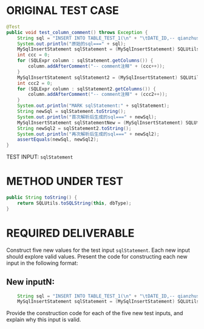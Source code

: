 # ORIGINAL TEST CASE
```java
@Test
public void test_column_comment() throws Exception {
    String sql = "INSERT INTO TABLE_TEST_1(\n" + "\tDATE_ID,-- qianzhushi\n" + "\tCUS_NO -- houzhushi\n,\n" + "\tCUS_NAME\n" + ")\n" + "SELECT A.DATE_ID,\n" + "\tA.CUS_NO,\n" + "\tA.CUS_NAME\n" + "FROM TABLE_TEST_2 \n" + "WHERE COL1='1';";
    System.out.println("原始的sql===" + sql);
    MySqlInsertStatement sqlStatement = (MySqlInsertStatement) SQLUtils.parseSingleStatement(sql, DbType.mysql, true);
    int ccc = 0;
    for (SQLExpr column : sqlStatement.getColumns()) {
        column.addAfterComment("-- comment注释" + (ccc++));
    }
    MySqlInsertStatement sqlStatement2 = (MySqlInsertStatement) SQLUtils.parseSingleStatement(sql, DbType.mysql, true);
    int ccc2 = 0;
    for (SQLExpr column : sqlStatement2.getColumns()) {
        column.addAfterComment("-- comment注释" + (ccc2++));
    }
    System.out.println("MARK sqlStatement:" + sqlStatement);
    String newSql = sqlStatement.toString();
    System.out.println("首次解析后生成的sql===" + newSql);
    MySqlInsertStatement sqlStatementNew = (MySqlInsertStatement) SQLUtils.parseSingleStatement(newSql, DbType.mysql, true);
    String newSql2 = sqlStatement2.toString();
    System.out.println("再次解析后生成的sql===" + newSql2);
    assertEquals(newSql, newSql2);
}

```
TEST INPUT: `sqlStatement`


# METHOD UNDER TEST
```java
public String toString() {
    return SQLUtils.toSQLString(this, dbType);
}

```


# REQUIRED DELIVERABLE
Construct five new values for the test input `sqlStatement`. Each new input should explore valid values. Present the code for constructing each new input in the following format:
## New inputN:
```java
    String sql = "INSERT INTO TABLE_TEST_1(\n" + "\tDATE_ID,-- qianzhushi\n" + "\tCUS_NO -- houzhushi\n,\n" + "\tCUS_NAME\n" + ")\n" + "SELECT A.DATE_ID,\n" + "\tA.CUS_NO,\n" + "\tA.CUS_NAME\n" + "FROM TABLE_TEST_2 \n" + "WHERE COL1='1';";
    MySqlInsertStatement sqlStatement = (MySqlInsertStatement) SQLUtils.parseSingleStatement(sql, DbType.mysql, true);
```

Provide the construction code for each of the five new test inputs, and explain why this input is valid. 